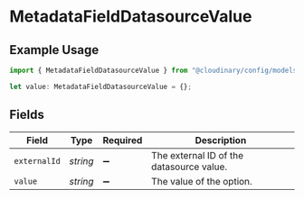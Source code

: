 # MetadataFieldDatasourceValue

## Example Usage

```typescript
import { MetadataFieldDatasourceValue } from "@cloudinary/config/models/components";

let value: MetadataFieldDatasourceValue = {};
```

## Fields

| Field                                    | Type                                     | Required                                 | Description                              |
| ---------------------------------------- | ---------------------------------------- | ---------------------------------------- | ---------------------------------------- |
| `externalId`                             | *string*                                 | :heavy_minus_sign:                       | The external ID of the datasource value. |
| `value`                                  | *string*                                 | :heavy_minus_sign:                       | The value of the option.                 |